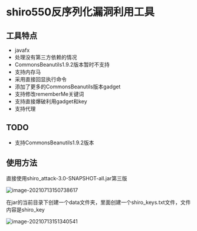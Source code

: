 # shiro550反序列化漏洞利用工具

## 工具特点

* javafx
* 处理没有第三方依赖的情况
* CommonsBeanutils1.9.2版本暂时不支持
* 支持内存马
* 采用直接回显执行命令
* 添加了更多的CommonsBeanutils版本gadget
* 支持修改rememberMe关键词
* 支持直接爆破利用gadget和key
* 支持代理

## TODO

* 支持CommonsBeanutils1.9.2版本



## 使用方法

直接使用shiro_attack-3.0-SNAPSHOT-all.jar第三版

![image-20210713150738617](https://gitee.com/samny/images/raw/master/summersec//38u07er38ec/38u07er38ec.png)

在jar的当前目录下创建一个data文件夹，里面创建一个shiro_keys.txt文件，文件内容是shiro_key

![image-20210713151340541](https://gitee.com/samny/images/raw/master/summersec//40u13er40ec/40u13er40ec.png)

